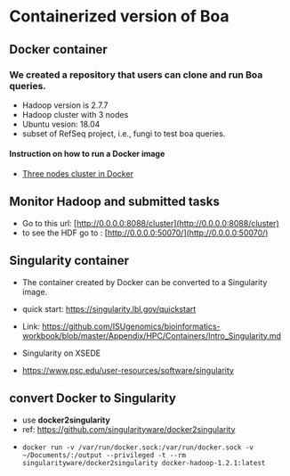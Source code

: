 # Containerized version of Boa

## Docker container
### We created a repository that users can clone and run Boa queries.
  * Hadoop version is 2.7.7
  * Hadoop cluster with 3 nodes
  * Ubuntu vesion: 18.04
  * subset of RefSeq project, i.e., fungi to test boa queries.

#### Instruction on how to run a Docker image
* [Three nodes cluster in Docker](https://github.com/boalang/bio/tree/master/Docker/hadoop-cluster-docker)

## Monitor Hadoop and submitted tasks
* Go to this url:
[http://0.0.0.0:8088/cluster](http://0.0.0.0:8088/cluster)
* to see the HDF go to : [http://0.0.0.0:50070/](http://0.0.0.0:50070/)

## Singularity container
* The container created by Docker can be converted to a Singularity image.
* quick start: https://singularity.lbl.gov/quickstart
* Link: https://github.com/ISUgenomics/bioinformatics-workbook/blob/master/Appendix/HPC/Containers/Intro_Singularity.md


* Singularity on XSEDE
 * https://www.psc.edu/user-resources/software/singularity


## convert Docker to Singularity
* use **docker2singularity**
 * ref: https://github.com/singularityware/docker2singularity
 *
   ```
   docker run -v /var/run/docker.sock:/var/run/docker.sock -v ~/Documents/:/output --privileged -t --rm singularityware/docker2singularity docker-hadoop-1.2.1:latest
   ```
